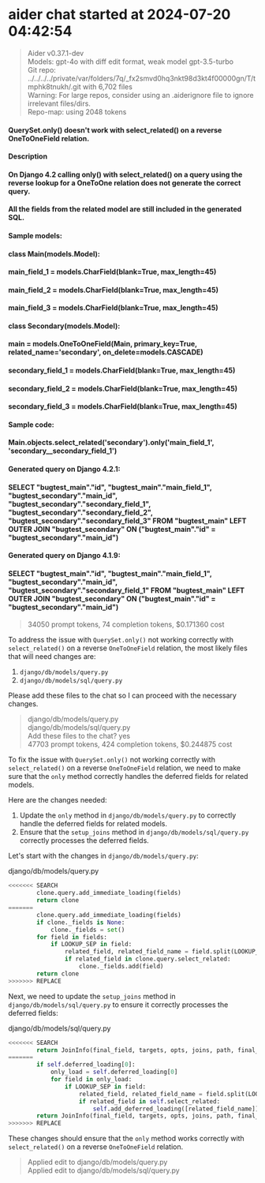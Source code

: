 
# aider chat started at 2024-07-20 04:42:54

> Aider v0.37.1-dev  
> Models: gpt-4o with diff edit format, weak model gpt-3.5-turbo  
> Git repo: ../../../../private/var/folders/7q/_fx2smvd0hq3nkt98d3kt4f00000gn/T/tmphk8tnukh/.git with 6,702 files  
> Warning: For large repos, consider using an .aiderignore file to ignore irrelevant files/dirs.  
> Repo-map: using 2048 tokens  

#### QuerySet.only() doesn't work with select_related() on a reverse OneToOneField relation.  
#### Description  
#### 	  
#### On Django 4.2 calling only() with select_related() on a query using the reverse lookup for a OneToOne relation does not generate the correct query.  
#### All the fields from the related model are still included in the generated SQL.  
#### Sample models:  
#### class Main(models.Model):  
#### 	main_field_1 = models.CharField(blank=True, max_length=45)  
#### 	main_field_2 = models.CharField(blank=True, max_length=45)  
#### 	main_field_3 = models.CharField(blank=True, max_length=45)  
#### class Secondary(models.Model):  
#### 	main = models.OneToOneField(Main, primary_key=True, related_name='secondary', on_delete=models.CASCADE)  
#### 	secondary_field_1 = models.CharField(blank=True, max_length=45)  
#### 	secondary_field_2 = models.CharField(blank=True, max_length=45)  
#### 	secondary_field_3 = models.CharField(blank=True, max_length=45)  
#### Sample code:  
#### Main.objects.select_related('secondary').only('main_field_1', 'secondary__secondary_field_1')  
#### Generated query on Django 4.2.1:  
#### SELECT "bugtest_main"."id", "bugtest_main"."main_field_1", "bugtest_secondary"."main_id", "bugtest_secondary"."secondary_field_1", "bugtest_secondary"."secondary_field_2", "bugtest_secondary"."secondary_field_3" FROM "bugtest_main" LEFT OUTER JOIN "bugtest_secondary" ON ("bugtest_main"."id" = "bugtest_secondary"."main_id")  
#### Generated query on Django 4.1.9:  
#### SELECT "bugtest_main"."id", "bugtest_main"."main_field_1", "bugtest_secondary"."main_id", "bugtest_secondary"."secondary_field_1" FROM "bugtest_main" LEFT OUTER JOIN "bugtest_secondary" ON ("bugtest_main"."id" = "bugtest_secondary"."main_id")  
> 34050 prompt tokens, 74 completion tokens, $0.171360 cost  

To address the issue with `QuerySet.only()` not working correctly with `select_related()` on a reverse `OneToOneField` relation, the most likely files that will need changes are:

1. `django/db/models/query.py`
2. `django/db/models/sql/query.py`

Please add these files to the chat so I can proceed with the necessary changes.

> django/db/models/query.py  
> django/db/models/sql/query.py  
> Add these files to the chat? yes  
> 47703 prompt tokens, 424 completion tokens, $0.244875 cost  

To fix the issue with `QuerySet.only()` not working correctly with `select_related()` on a reverse `OneToOneField` relation, we need to make sure that the `only` method correctly handles the deferred fields for related models.

Here are the changes needed:

1. Update the `only` method in `django/db/models/query.py` to correctly handle the deferred fields for related models.
2. Ensure that the `setup_joins` method in `django/db/models/sql/query.py` correctly processes the deferred fields.

Let's start with the changes in `django/db/models/query.py`:

django/db/models/query.py
```python
<<<<<<< SEARCH
        clone.query.add_immediate_loading(fields)
        return clone
=======
        clone.query.add_immediate_loading(fields)
        if clone._fields is None:
            clone._fields = set()
        for field in fields:
            if LOOKUP_SEP in field:
                related_field, related_field_name = field.split(LOOKUP_SEP, 1)
                if related_field in clone.query.select_related:
                    clone._fields.add(field)
        return clone
>>>>>>> REPLACE
```

Next, we need to update the `setup_joins` method in `django/db/models/sql/query.py` to ensure it correctly processes the deferred fields:

django/db/models/sql/query.py
```python
<<<<<<< SEARCH
        return JoinInfo(final_field, targets, opts, joins, path, final_transformer)
=======
        if self.deferred_loading[0]:
            only_load = self.deferred_loading[0]
            for field in only_load:
                if LOOKUP_SEP in field:
                    related_field, related_field_name = field.split(LOOKUP_SEP, 1)
                    if related_field in self.select_related:
                        self.add_deferred_loading([related_field_name])
        return JoinInfo(final_field, targets, opts, joins, path, final_transformer)
>>>>>>> REPLACE
```

These changes should ensure that the `only` method works correctly with `select_related()` on a reverse `OneToOneField` relation.

> Applied edit to django/db/models/query.py  
> Applied edit to django/db/models/sql/query.py  

